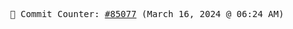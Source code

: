 <p align="center">
    <samp>
        📮 Commit Counter: <a href="https://github.com/Javascript-void0/Javascript-void0/commits/main">#85077</a> (March 16, 2024 @ 06:24 AM)
    </samp>
</p>